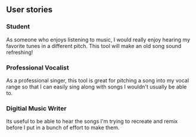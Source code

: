 ## User stories

### Student
As someone who enjoys listening to music, I would really enjoy hearing my
favorite  tunes in a different pitch. This tool will make an old song sound refreshing!


### Professional Vocalist
As a professional singer, this tool is great for pitching a song into my vocal range
so that I can easily sing along with songs I wouldn't usually be able to.

### Digitial Music Writer
Its useful to be able to hear the songs I'm trying to recreate and remix before I put in
a bunch of effort to make them.
